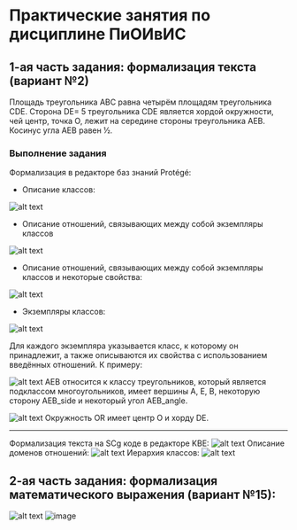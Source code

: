 # Практические занятия по дисциплине ПиОИвИС
## 1-ая часть задания: формализация текста (вариант №2)
Площадь треугольника АВС равна четырём площадям треугольника СDE. Сторона DE= 5 треугольника CDE является хордой окружности, чей центр, точка О, лежит на середине стороны треугольника AEB. Косинус угла АЕВ равен ½.
### Выполнение задания
Формализация в редакторе баз знаний Protégé:
- Описание классов:

![alt text](media/image.png)
- Описание отношений, связывающих между собой экземпляры классов

![alt text](media/image-1.png)
- Описание отношений, связывающих между собой экземпляры классов и некоторые свойства:

![alt text](media/image-2.png)
- Экземпляры классов:

![alt text](media/image-3.png)

Для каждого экземпляра указывается класс, к которому он принадлежит, а также описываются их свойства с использованием введённых отношений. К примеру:

![alt text](media/image-4.png)
AEB относится к классу треугольников, который является подклассом многоугольников, имеет вершины A, E, B, некоторую сторону AEB_side и некоторый угол AEB_angle.

![alt text](media/image-5.png)
Окружность OR имеет центр O и хорду DE.

---

Формализация текста на SCg коде в редакторе KBE:
![alt text](media/image-6.png)
Описание доменов отношений:
![alt text](media/image-7.png)
Иерархия классов:
![alt text](media/image-8.png)
## 2-ая часть задания: формализация математического выражения (вариант №15):
![alt text](media/image-9.png)
![image](https://github.com/iis-32170x/RPIIS/assets/66639629/2a5a66a9-d449-49ff-894f-aee16c168ac4)

